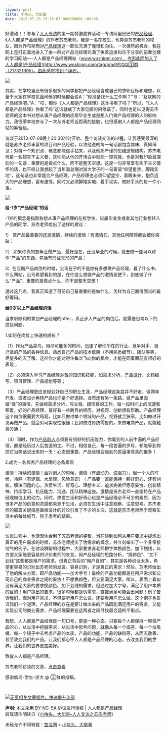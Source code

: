 ```yaml
---
layout: post
title: 小块头、大能量
date: 2013-07-10 23:16:07.000000000 +08:00
---
```


好激动！！参与了[人人专访](http://www.woshipm.com/tag/%E4%BA%BA%E4%BA%BA%E4%B8%93%E8%AE%BF)的第一期特邀嘉宾活动—专访阿里巴巴的<span class="wp_keywordlink_affiliate">[产品经理](http://www.woshipm.com/tag/%E4%BA%A7%E5%93%81%E7%BB%8F%E7%90%86 "产品经理")</span>、《人人都是产品经理》的作者[苏杰](http://www.woshipm.com/tag/%E8%8B%8F%E6%9D%B0)老师。我是一名在校生，也算是苏杰老师的校友，因为乔布斯而对[产品经理](http://www.woshipm.com/tag/pmd)这一职位充满了憧憬和向往。一次偶然的机会，我在网上歪打正着地进入了由一群对产品充经理充满了执着追求和乐于分享的前辈创建的学习网站—-人人都是产品经理网站（www.woshipm.com），也因此而加入了人人都是[产品经理](http://www.woshipm.com/tag/pmd)的QQ③群（217321695）。由此感觉找到了组织。

![](http://www.woshipm.com/wp-content/uploads/2013/07/14.jpg)

其实，在学校里还有很多很多的同学都把产品经理当成自己的求职目标和理想，以至于大家在学校见面问候的时候都会说A：“你准备找什么工作啊？” B：“互联网的产品经理吧。”A：“哎，那你《人人都是产品经理》这本书看了吗？”所以，“《人人都是产品经理》你看了吗”这话就成了大家见面的问候语了，同时也足以见得苏杰老师的这本书对想从事产品经理的应届毕业生或是想入门做产品经理的人的影响力。我很荣幸地参与了一次与苏老师近距离的接触，也很感谢人人都是产品经理网站的筹备组。

访谈于2013-07-09晚上20:30准时开始。整个访谈交流的过程，让我感受最深的就是苏杰老师丰富的项目和产品经验，以致他说的每一句话都饱含韵味、真知绰见；对每一个知识点、概念都能信手拈来，以及他那严谨的思维逻辑结构。苏杰老师是一名超实干主义者，这你能从他的开场白中就能一窥究竟，也是对我印象最深刻的一句话：重要的是做点什么，而不是整天空想。这是一句非常富有实干主义情怀的话，也不经让我想起了当年温总理对浙大学子的一句寄语“仰望星空，脚踏实地”，这句话也非常适合产品经理，产品经理也必须仰望星空、着眼未来，抱负远大的产品理想，富有激情，同时又必须脚踏实地、着手现实，做好手头的每一件小事。

![](http://www.woshipm.com/wp-content/uploads/2013/07/23.jpg)

**给-1岁“产品经理”的话**

-1岁的概念是指那些想从事产品经理的在校学生、应届毕业生或者其他行业想转入产品的同学，苏杰老师给出了这样的建议：

1） 做产品最重要的还是激情，持续的激情！有激情在，其他任何障碍都会被你突破；

2） 如果你真的想毕业做产品，最好是在，还没毕业的时候，就去做一些可以称作“产品”的东西，包括有形或无形的产品；

3）在应聘产品岗位的时候，公司在乎的不是你有多想做产品经理，看了什么书、什么网站，公司希望看到的是，在你这么想做产品的激情驱使下，到底做了什么“产品”，重要的是做点什么，而不是整天空想！

通过这几点，我真正知道了目前自己最重要的是做什么，怎样为自己赢得面试的最好筹码。

**给0岁以上产品经理的话**

当求职顺利的拿到产品经理的offer，真正步入产品的岗位后，就需要思考以下的这些问题。

1.如何在岗位上快速的成长？

（1）作为产品菜鸟，用尽可能多的时间，迅速了解你所在的行业、竞争对手、自己做的产品的各种信息。熟悉自己产品的技术框架（不用熟悉细节）、团队等等，尽量多的去了解，这样你才能对得住每次飞向你的机会，才能在同事面前有很好的表现；

（2）必须深入学习产品经理必备的知识和技能，如需求分析、<span class="wp_keywordlink_affiliate">[产品设计](http://www.woshipm.com/tag/%E4%BA%A7%E5%93%81%E8%AE%BE%E8%AE%A1 "产品设计")</span>、文档编写、项目管理、产品规划等等；

（3）产品经理更应该规划好自己的职业生涯，产品经理这条路并不好走，做两年开发、或者设计再转产品也许是个好选择。当然还有另一条路，做产品里面偏“做”的事情，先做纯需求分析，写文档、跟项目的工作，做一段时间上的沉淀和积累。好的产品经理，最好有一些跨界的经历。对视野、创新很有帮助。产品经理这个岗位很需要大局观，比如只做过单个领域的产品，视野就会狭窄。比如做过开发再做产品，就会对可实现性很懂；比如做过传统零售的，来做电商产品，就能触类旁通；

（4）同时，作为<span class="wp_keywordlink_affiliate">[产品新人](http://www.woshipm.com/tag/%E4%BA%A7%E5%93%81%E6%96%B0%E4%BA%BA "查看 产品新人 中的全部文章")</span>必须要有很好的抗压能力，你看到的人前牛逼的产品经理，都是经历过人后苦逼的主。不过，相信自己，每一段苦逼的岁月，都能等到你把它当笑话说出来的一天！心态很重要，产品经理会碰到的苦逼事情真的很多！

2.成为一名优秀产品经理的必备素质

激情！持续的激情！面对别人的时候，激情（有鼓动力、说服力），但一个人的时候，冷静（有逻辑、大局观、风险意识）！产品要一直能保持一颗好奇心、还有创新，解决问题的心。热爱生活、好奇心、理想主义、追求完美但愿意妥协、创新精神、持续学习、抗压能力、沟通、团队精神这些。激情是苏杰老师一直坚持在产品经理岗位上的动力。同时，热爱生活和好奇心也是产品经理必不可少的素质，因为很多产品的创意和灵感都来源于生活，必须在生活中注意观察、注意思考。苏杰老师的那篇关键插座面板设计的讨论引发了不少的关注，这就是苏杰老师热于观察生活中的每处细节、热于思考的结果。

![](http://www.woshipm.com/wp-content/uploads/2013/07/33.jpg)

访谈过程中，也渐渐体会到了苏杰老师的睿智。当在谈到如何从用户要求中提炼出真正的用户需求的时候，苏杰老师提出了伪需求的概念，并立刻举出了一个非常接地气的例子。在访谈群聊的过程中，大家要求苏老师把字体换颜色、加下划线，以方便大家能更容易的识别老师的发言。用产品经理的思路分析，“换颜色”、“加下划线”这些都是用户的需求，但真正背后的“用户目的”，其实是各种说话太多，希望更容易的识别出苏老师的发言。容易识别，才是真正的需求！然后，苏老师给出了他的解决方案，即产品功能——加大字号！最终的产品功能都是在用户需求和公司自己的商业需求之间的妥协！不想换颜色，但又要满足大家。所以，表面上看似没有满足大家的要求换颜色、加下划线的需求。但通过加大字号，满足了用户本质的目的！用户提出的要求，很多时候都是伪需求，直接满足可能会出问题！例子告诉我们，面对用户需求，不但要听用户怎么说，还要看用户怎么做。这个例子也告诉我们一个道理，产品经理的存在是要让做出来的产品既能满足用户的需求，又能实现公司的商业需求，产品经理需要在这两者之间寻找最合适的平衡点。

我想，人人都是产品经理是一句口号，更是一种心态。只要每个人都保持一颗做产品的心，从生活中挖掘需求，从生活中思考问题，就像从每一个插座、每一个垃圾桶、每一个镜子中去考虑产品的本质、产品的功能、产品的缺陷等，从而去改善、甚至改变我们的产品。让我们都心怀人人都是产品经理的心态，去改变我们的世界，让我们的世界更加美好。

致敬人人都是产品经理。

苏杰老师访谈的文章，[点击查看](http://www.woshipm.com/discuss/33939.html)

感谢疯鸟-学生-浙大 @ ③群的投稿。

 

[![无觅相关文章插件，快速提升流量](http://static.wumii.cn/images/pixel.png)](http://www.wumii.com/widget/relatedItems)

<span style="font-weight:bold">声明:</span> 本文采用 [BY-NC-SA](http://creativecommons.org/licenses/by-nc-sa/3.0/ "署名-非商业性使用-相同方式共享") 协议进行授权 | [人人都是产品经理](http://www.woshipm.com/)  
转载请注明转自《[小块头、大能量–人人专访之苏杰老师](http://www.woshipm.com/discuss/34011.html "小块头、大能量–人人专访之苏杰老师")》

未经允许不得转载：[空洽网](http://kongqia.com) » [小块头、大能量](http://kongqia.com/13802.html)


